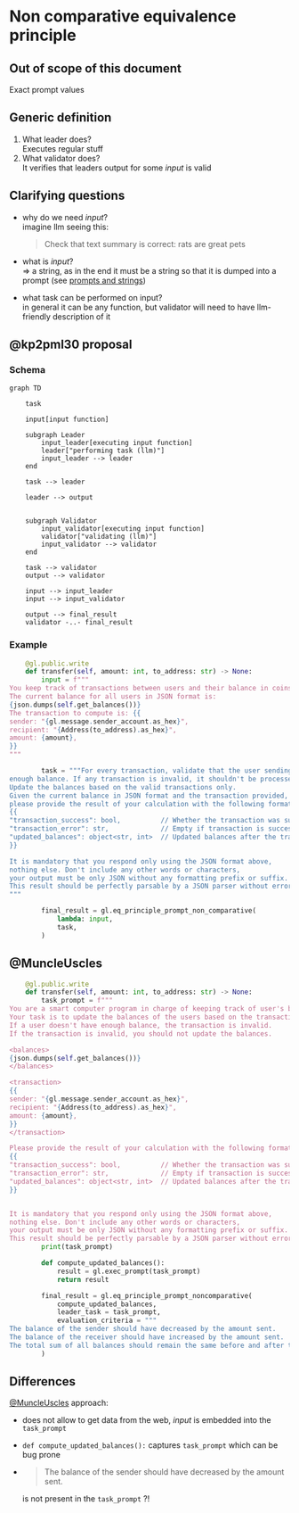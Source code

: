 # Non comparative equivalence principle

## Out of scope of this document
Exact prompt values

## Generic definition

1. What leader does?<br>
    Executes regular stuff
2. What validator does?<br>
    It verifies that leaders output for some _input_ is valid

## Clarifying questions
- why do we need _input_?<br>
    imagine llm seeing this:<br>
    > Check that text summary is correct: rats are great pets

- what is _input_?<br>
    => a string, as in the end it must be a string so that it is dumped into a prompt (see [prompts and strings](./prompts_and_strings.md))
- what task can be performed on input? <br>
    in general it can be any function, but validator will need to have llm-friendly description of it

## @kp2pml30 proposal

### Schema

```mermaid
graph TD

    task

    input[input function]

    subgraph Leader
        input_leader[executing input function]
        leader["performing task (llm)"]
        input_leader --> leader
    end

    task --> leader

    leader --> output


    subgraph Validator
        input_validator[executing input function]
        validator["validating (llm)"]
        input_validator --> validator
    end

    task --> validator
    output --> validator

    input --> input_leader
    input --> input_validator

    output --> final_result
    validator -..- final_result
```

### Example
```python
    @gl.public.write
    def transfer(self, amount: int, to_address: str) -> None:
        input = f"""
You keep track of transactions between users and their balance in coins.
The current balance for all users in JSON format is:
{json.dumps(self.get_balances())}
The transaction to compute is: {{
sender: "{gl.message.sender_account.as_hex}",
recipient: "{Address(to_address).as_hex}",
amount: {amount},
}}
"""

        task = """For every transaction, validate that the user sending the Coins has
enough balance. If any transaction is invalid, it shouldn't be processed.
Update the balances based on the valid transactions only.
Given the current balance in JSON format and the transaction provided,
please provide the result of your calculation with the following format:
{{
"transaction_success": bool,          // Whether the transaction was successful
"transaction_error": str,             // Empty if transaction is successful
"updated_balances": object<str, int>  // Updated balances after the transaction
}}

It is mandatory that you respond only using the JSON format above,
nothing else. Don't include any other words or characters,
your output must be only JSON without any formatting prefix or suffix.
This result should be perfectly parsable by a JSON parser without errors.
"""

        final_result = gl.eq_principle_prompt_non_comparative(
            lambda: input,
            task,
        )
```

## @MuncleUscles

```python
    @gl.public.write
    def transfer(self, amount: int, to_address: str) -> None:
        task_prompt = f"""
You are a smart computer program in charge of keeping track of user's balances for a currency.
Your task is to update the balances of the users based on the transaction provided.
If a user doesn't have enough balance, the transaction is invalid.
If the transaction is invalid, you should not update the balances.

<balances>
{json.dumps(self.get_balances())}
</balances>

<transaction>
{{
sender: "{gl.message.sender_account.as_hex}",
recipient: "{Address(to_address).as_hex}",
amount: {amount},
}}
</transaction>

Please provide the result of your calculation with the following format:
{{
"transaction_success": bool,          // Whether the transaction was successful
"transaction_error": str,             // Empty if transaction is successful
"updated_balances": object<str, int>  // Updated balances after the transaction
}}


It is mandatory that you respond only using the JSON format above,
nothing else. Don't include any other words or characters,
your output must be only JSON without any formatting prefix or suffix.
This result should be perfectly parsable by a JSON parser without errors."""
        print(task_prompt)

        def compute_updated_balances():
            result = gl.exec_prompt(task_prompt)
            return result

        final_result = gl.eq_principle_prompt_noncomparative(
            compute_updated_balances,
            leader_task = task_prompt,
            evaluation_criteria = """
The balance of the sender should have decreased by the amount sent.
The balance of the receiver should have increased by the amount sent.
The total sum of all balances should remain the same before and after the transaction""",
        )
```

## Differences
[@MuncleUscles](#muncleuscles) approach:
- does not allow to get data from the web, _input_ is embedded into the `task_prompt`
- `def compute_updated_balances():` captures `task_prompt` which can be bug prone
- > The balance of the sender should have decreased by the amount sent.

    is not present in the `task_prompt` ?!
